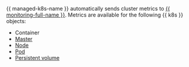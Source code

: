 {{ managed-k8s-name }} automatically sends cluster metrics to [{{ monitoring-full-name }}](../../monitoring/). Metrics are available for the following {{ k8s }} objects:

* Container
* [Master](../../managed-kubernetes/concepts/index.md#master)
* [Node](../../managed-kubernetes/concepts/index.md#node-group)
* [Pod](../../managed-kubernetes/concepts/index.md#pod)
* [Persistent volume](../../managed-kubernetes/concepts/volume.md#persistent-volume)
